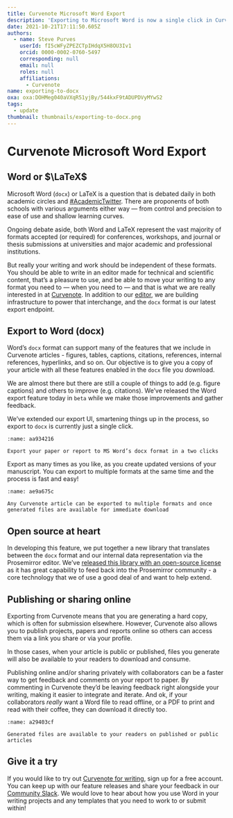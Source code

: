 ```yaml
---
title: Curvenote Microsoft Word Export
description: 'Exporting to Microsoft Word is now a single click in Curvenote!'
date: 2021-10-21T17:11:50.605Z
authors:
  - name: Steve Purves
    userId: fI5cWFyZPEZCTpIHdqX5H8OU3Iv1
    orcid: 0000-0002-0760-5497
    corresponding: null
    email: null
    roles: null
    affiliations:
      - Curvenote
name: exporting-to-docx
oxa: oxa:DOHMeg040aVXqR51yjBy/544kxF9tADUPDVyMYwS2
tags:
  - update
thumbnail: thumbnails/exporting-to-docx.png
---
```


# Curvenote Microsoft Word Export

## Word or $\LaTeX$

Microsoft Word (`docx`) or LaTeX is a question that is debated daily in both academic circles and [#AcademicTwitter](https://twitter.com/search?q=%23AcademicTwitter). There are proponents of both schools with various arguments either way — from control and precision to ease of use and shallow learning curves.

Ongoing debate aside, both Word and LaTeX represent the vast majority of formats accepted (or required) for conferences, workshops, and journal or thesis submissions at universities and major academic and professional institutions.

But really your writing and work should be independent of these formats. You should be able to write in an editor made for technical and scientific content, that’s a pleasure to use, and be able to move your writing to any format you need to — when you need to — and that is what we are really interested in at [Curvenote](https://curvenote.com). In addition to our [editor](https://curvenote.dev/), we are building infrastructure to power that interchange, and the `docx` format is our latest export endpoint.

## Export to Word (docx)

Word’s `docx` format can support many of the features that we include in Curvenote articles - figures, tables, captions, citations, references, internal references, hyperlinks, and so on. Our objective is to give you a copy of your article with all these features enabled in the `docx` file you download.

We are almost there but there are still a couple of things to add (e.g. figure captions) and others to improve (e.g. citations). We’ve released the Word export feature today in `beta` while we make those improvements and gather feedback.

We’ve extended our export UI, smartening things up in the process, so export to `docx` is currently just a single click.

```{figure} images/DOHMeg040aVXqR51yjBy-Zn0tPMSDYdfNY4AryFaY-v3.png
:name: aa934216

Export your paper or report to MS Word’s docx format in a two clicks
```

Export as many times as you like, as you create updated versions of your manuscript. You can export to multiple formats at the same time and the process is fast and easy!

```{figure} images/DOHMeg040aVXqR51yjBy-JEVeFnWAxFYZcZshoHmb-v2.png
:name: ae9a675c

Any Curvenote article can be exported to multiple formats and once generated files are available for immediate download
```

## Open source at heart

In developing this feature, we put together a new library that translates between the `docx` format and our internal data representation via the Prosemirror editor. We’ve [released this library with an open-source license](https://github.com/curvenote/prosemirror-docx) as it has great capability to feed back into the Prosemirror community - a core technology that we of use a good deal of and want to help extend.

## Publishing or sharing online

Exporting from Curvenote means that you are generating a hard copy, which is often for submission elsewhere. However, Curvenote also allows you to publish projects, papers and reports online so others can access them via a link you share or via your profile.

In those cases, when your article is public or published, files you generate will also be available to your readers to download and consume.

Publishing online and/or sharing privately with collaborators can be a faster way to get feedback and comments on your report to paper. By commenting in Curvenote they’d be leaving feedback right alongside your writing, making it easier to integrate and iterate. And ok, if your collaborators _really_ want a Word file to read offline, or a PDF to print and read with their coffee, they can download it directly too.

```{figure} images/DOHMeg040aVXqR51yjBy-MJyOI9Q8OhkYyXMhyw53-v3.png
:name: a29403cf

Generated files are available to your readers on published or public articles
```

## Give it a try

If you would like to try out [Curvenote for writing](https://curvenote.com/for/writing), sign up for a free account. You can keep up with our feature releases and share your feedback in our [Community Slack](http://slack.curvenote.dev). We would love to hear about how you use Word in your writing projects and any templates that you need to work to or submit within!
